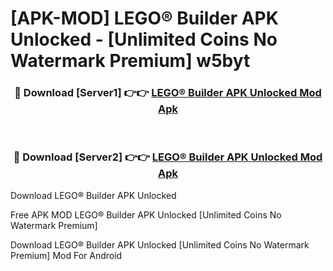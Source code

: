 # [APK-MOD] LEGO® Builder APK Unlocked - [Unlimited Coins No Watermark Premium] w5byt



<div align="center">
<h3>🔴 Download [Server1] 👉👉 <a href="https://momento.my/?title=LEGO®_Builder_APK_Unlocked">LEGO® Builder APK Unlocked Mod Apk</a></h3><br>

<h3>🔴 Download [Server2] 👉👉 <a href="https://momento.my/?title=LEGO®_Builder_APK_Unlocked">LEGO® Builder APK Unlocked Mod Apk</a></h3>
</div>



Download LEGO® Builder APK Unlocked 

Free APK MOD LEGO® Builder APK Unlocked [Unlimited Coins No Watermark Premium]

Download LEGO® Builder APK Unlocked [Unlimited Coins No Watermark Premium] Mod For Android
